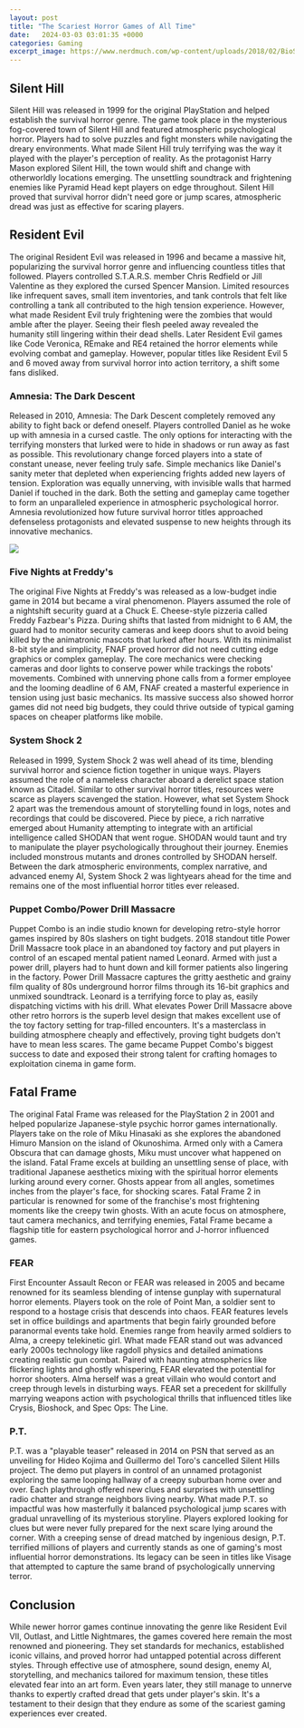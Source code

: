 ```yaml
---
layout: post
title: "The Scariest Horror Games of All Time"
date:   2024-03-03 03:01:35 +0000
categories: Gaming
excerpt_image: https://www.nerdmuch.com/wp-content/uploads/2018/02/BioShock_2.jpg
---
```


## Silent Hill 
Silent Hill was released in 1999 for the original PlayStation and helped establish the survival horror genre. The game took place in the mysterious fog-covered town of Silent Hill and featured atmospheric psychological horror. Players had to solve puzzles and fight monsters while navigating the dreary environments. What made Silent Hill truly terrifying was the way it played with the player's perception of reality. As the protagonist Harry Mason explored Silent Hill, the town would shift and change with otherworldly locations emerging. The unsettling soundtrack and frightening enemies like Pyramid Head kept players on edge throughout. Silent Hill proved that survival horror didn't need gore or jump scares, atmospheric dread was just as effective for scaring players.
## Resident Evil
The original Resident Evil was released in 1996 and became a massive hit, popularizing the survival horror genre and influencing countless titles that followed. Players controlled S.T.A.R.S. member Chris Redfield or Jill Valentine as they explored the cursed Spencer Mansion. Limited resources like infrequent saves, small item inventories, and tank controls that felt like controlling a tank all contributed to the high tension experience. However, what made Resident Evil truly frightening were the zombies that would amble after the player. Seeing their flesh peeled away revealed the humanity still lingering within their dead shells. Later Resident Evil games like Code Veronica, REmake and RE4 retained the horror elements while evolving combat and gameplay. However, popular titles like Resident Evil 5 and 6 moved away from survival horror into action territory, a shift some fans disliked.
### Amnesia: The Dark Descent
Released in 2010, Amnesia: The Dark Descent completely removed any ability to fight back or defend oneself. Players controlled Daniel as he woke up with amnesia in a cursed castle. The only options for interacting with the terrifying monsters that lurked were to hide in shadows or run away as fast as possible. This revolutionary change forced players into a state of constant unease, never feeling truly safe. Simple mechanics like Daniel's sanity meter that depleted when experiencing frights added new layers of tension. Exploration was equally unnerving, with invisible walls that harmed Daniel if touched in the dark. Both the setting and gameplay came together to form an unparalleled experience in atmospheric psychological horror. Amnesia revolutionized how future survival horror titles approached defenseless protagonists and elevated suspense to new heights through its innovative mechanics.

![](https://www.nerdmuch.com/wp-content/uploads/2018/02/BioShock_2.jpg)
### Five Nights at Freddy's 
The original Five Nights at Freddy's was released as a low-budget indie game in 2014 but became a viral phenomenon. Players assumed the role of a nightshift security guard at a Chuck E. Cheese-style pizzeria called Freddy Fazbear's Pizza. During shifts that lasted from midnight to 6 AM, the guard had to monitor security cameras and keep doors shut to avoid being killed by the animatronic mascots that lurked after hours. With its minimalist 8-bit style and simplicity, FNAF proved horror did not need cutting edge graphics or complex gameplay. The core mechanics were checking cameras and door lights to conserve power while trackings the robots' movements. Combined with unnerving phone calls from a former employee and the looming deadline of 6 AM, FNAF created a masterful experience in tension using just basic mechanics. Its massive success also showed horror games did not need big budgets, they could thrive outside of typical gaming spaces on cheaper platforms like mobile.
### System Shock 2 
Released in 1999, System Shock 2 was well ahead of its time, blending survival horror and science fiction together in unique ways. Players assumed the role of a nameless character aboard a derelict space station known as Citadel. Similar to other survival horror titles, resources were scarce as players scavenged the station. However, what set System Shock 2 apart was the tremendous amount of storytelling found in logs, notes and recordings that could be discovered. Piece by piece, a rich narrative emerged about Humanity attempting to integrate with an artificial intelligence called SHODAN that went rogue. SHODAN would taunt and try to manipulate the player psychologically throughout their journey. Enemies included monstrous mutants and drones controlled by SHODAN herself. Between the dark atmospheric environments, complex narrative, and advanced enemy AI, System Shock 2 was lightyears ahead for the time and remains one of the most influential horror titles ever released.
### Puppet Combo/Power Drill Massacre
Puppet Combo is an indie studio known for developing retro-style horror games inspired by 80s slashers on tight budgets. 2018 standout title Power Drill Massacre took place in an abandoned toy factory and put players in control of an escaped mental patient named Leonard. Armed with just a power drill, players had to hunt down and kill former patients also lingering in the factory. Power Drill Massacre captures the gritty aesthetic and grainy film quality of 80s underground horror films through its 16-bit graphics and unmixed soundtrack. Leonard is a terrifying force to play as, easily dispatching victims with his drill. What elevates Power Drill Massacre above other retro horrors is the superb level design that makes excellent use of the toy factory setting for trap-filled encounters. It's a masterclass in building atmosphere cheaply and effectively, proving tight budgets don't have to mean less scares. The game became Puppet Combo's biggest success to date and exposed their strong talent for crafting homages to exploitation cinema in game form.
## Fatal Frame 
The original Fatal Frame was released for the PlayStation 2 in 2001 and helped popularize Japanese-style psychic horror games internationally. Players take on the role of Miku Hinasaki as she explores the abandoned Himuro Mansion on the island of Okunoshima. Armed only with a Camera Obscura that can damage ghosts, Miku must uncover what happened on the island. Fatal Frame excels at building an unsettling sense of place, with traditional Japanese aesthetics mixing with the spiritual horror elements lurking around every corner. Ghosts appear from all angles, sometimes inches from the player's face, for shocking scares. Fatal Frame 2 in particular is renowned for some of the franchise's most frightening moments like the creepy twin ghosts. With an acute focus on atmosphere, taut camera mechanics, and terrifying enemies, Fatal Frame became a flagship title for eastern psychological horror and J-horror influenced games.
### FEAR 
First Encounter Assault Recon or FEAR was released in 2005 and became renowned for its seamless blending of intense gunplay with supernatural horror elements. Players took on the role of Point Man, a soldier sent to respond to a hostage crisis that descends into chaos. FEAR features levels set in office buildings and apartments that begin fairly grounded before paranormal events take hold. Enemies range from heavily armed soldiers to Alma, a creepy telekinetic girl. What made FEAR stand out was advanced early 2000s technology like ragdoll physics and detailed animations creating realistic gun combat. Paired with haunting atmospherics like flickering lights and ghostly whispering, FEAR elevated the potential for horror shooters. Alma herself was a great villain who would contort and creep through levels in disturbing ways. FEAR set a precedent for skillfully marrying weapons action with psychological thrills that influenced titles like Crysis, Bioshock, and Spec Ops: The Line.
### P.T. 
P.T. was a "playable teaser" released in 2014 on PSN that served as an unveiling for Hideo Kojima and Guillermo del Toro's cancelled Silent Hills project. The demo put players in control of an unnamed protagonist exploring the same looping hallway of a creepy suburban home over and over. Each playthrough offered new clues and surprises with unsettling radio chatter and strange neighbors living nearby. What made P.T. so impactful was how masterfully it balanced psychological jump scares with gradual unravelling of its mysterious storyline. Players explored looking for clues but were never fully prepared for the next scare lying around the corner. With a creeping sense of dread matched by ingenious design, P.T. terrified millions of players and currently stands as one of gaming's most influential horror demonstrations. Its legacy can be seen in titles like Visage that attempted to capture the same brand of psychologically unnerving terror.
## Conclusion 
While newer horror games continue innovating the genre like Resident Evil VII, Outlast, and Little Nightmares, the games covered here remain the most renowned and pioneering. They set standards for mechanics, established iconic villains, and proved horror had untapped potential across different styles. Through effective use of atmosphere, sound design, enemy AI, storytelling, and mechanics tailored for maximum tension, these titles elevated fear into an art form. Even years later, they still manage to unnerve thanks to expertly crafted dread that gets under player's skin. It's a testament to their design that they endure as some of the scariest gaming experiences ever created.